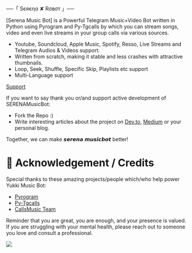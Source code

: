 



──「 Sєяєηα ✘ Rσвσт 」──

[Serena Music Bot] is a Powerful Telegram Music+Video Bot written in Python using Pyrogram and Py-Tgcalls by which you can stream songs, video and even live streams in your group calls via various sources.

* Youtube, Soundcloud, Apple Music, Spotify, Resso, Live Streams and Telegram Audios & Videos support.
* Written from scratch, making it stable and less crashes with attractive thumbnails.
* Loop, Seek, Shuffle, Specific Skip, Playlists etc support
* Multi-Language support

[ Support](https://t.me/serena_x_SUPPORT)

If you want to say thank you or/and support active development of SERENAMusicBot:

- Fork the Repo :)
- Write interesting articles about the project on [Dev.to](https://dev.to/), [Medium](https://medium.com/) or your personal blog.

Together, we can make 𝙨𝙚𝙧𝙚𝙣𝙖 𝙢𝙪𝙨𝙞𝙘𝙗𝙤𝙩 better!
# 📑 Acknowledgement / Credits

Special thanks to these amazing projects/people which/who help power Yukki Music Bot:

- [Pyrogram](https://github.com/pyrogram/pyrogram)
- [Py-Tgcalls](https://github.com/pytgcalls/pytgcalls)
- [CallsMusic Team](https://github.com/Callsmusic)




Reminder that you are great, you are enough, and your presence is valued. If you are struggling with your mental health, please reach out to someone you love and consult a professional.

  <img src="https://telegra.ph/file/5a45448db0e5a20de636d.jpg">


